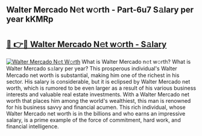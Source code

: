 ## Walter Mercado N𝚎t w𝚘rth - Part-6u7 S𝚊lary per year kKMRp

# <h2><a href="http://gc3is4.nevu.top/?p=Walter+Mercado">🔗 👉🔴 Walter Mercado N𝚎t w𝚘rth - S𝚊lary</a></h2>

[![Walter Mercado N𝚎t W𝚘rth](https://i.imgur.com/Oavwk0R.jpeg)](http://gc3is4.nevu.top/?p=Walter+Mercado)
What is Walter Mercado n𝚎t w𝚘rth? What is Walter Mercado s𝚊lary per year?
This prosperous individual's Walter Mercado net worth is substantial, making him one of the richest in his sector. His salary is considerable, but it is eclipsed by Walter Mercado net worth, which is rumored to be even larger as a result of his various business interests and valuable real estate investments. With a Walter Mercado net worth that places him among the world's wealthiest, this man is renowned for his business savvy and financial acumen. This rich individual, whose Walter Mercado net worth is in the billions and who earns an impressive salary, is a prime example of the force of commitment, hard work, and financial intelligence.
